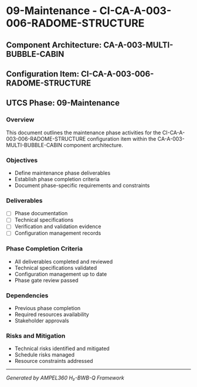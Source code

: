 # 09-Maintenance - CI-CA-A-003-006-RADOME-STRUCTURE

## Component Architecture: CA-A-003-MULTI-BUBBLE-CABIN
## Configuration Item: CI-CA-A-003-006-RADOME-STRUCTURE
## UTCS Phase: 09-Maintenance

### Overview
This document outlines the maintenance phase activities for the CI-CA-A-003-006-RADOME-STRUCTURE configuration item within the CA-A-003-MULTI-BUBBLE-CABIN component architecture.

### Objectives
- Define maintenance phase deliverables
- Establish phase completion criteria
- Document phase-specific requirements and constraints

### Deliverables
- [ ] Phase documentation
- [ ] Technical specifications
- [ ] Verification and validation evidence
- [ ] Configuration management records

### Phase Completion Criteria
- All deliverables completed and reviewed
- Technical specifications validated
- Configuration management up to date
- Phase gate review passed

### Dependencies
- Previous phase completion
- Required resources availability
- Stakeholder approvals

### Risks and Mitigation
- Technical risks identified and mitigated
- Schedule risks managed
- Resource constraints addressed

---
*Generated by AMPEL360 H₂-BWB-Q Framework*
